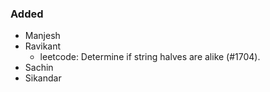 ### Added

- Manjesh
- Ravikant
  - leetcode: Determine if string halves are alike (#1704).
- Sachin
- Sikandar
